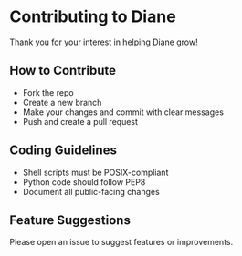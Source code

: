 # Contributing to Diane

Thank you for your interest in helping Diane grow!

## How to Contribute
- Fork the repo
- Create a new branch
- Make your changes and commit with clear messages
- Push and create a pull request

## Coding Guidelines
- Shell scripts must be POSIX-compliant
- Python code should follow PEP8
- Document all public-facing changes

## Feature Suggestions
Please open an issue to suggest features or improvements.

